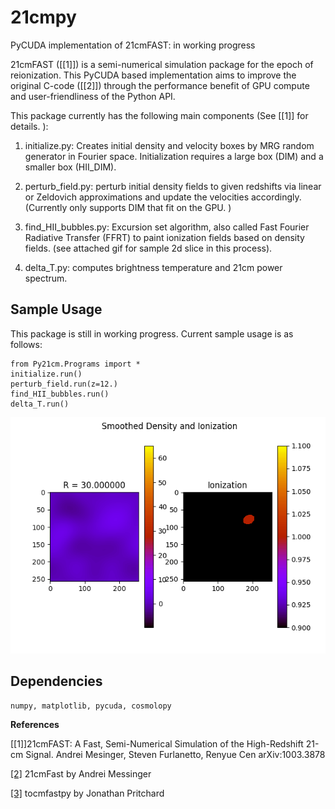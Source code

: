 # 21cmpy
PyCUDA implementation of 21cmFAST: in working progress

21cmFAST ([[1]]) is a semi-numerical simulation package for the epoch of reionization. This PyCUDA based implementation aims to improve the original C-code ([[2]]) through the performance benefit of GPU compute and user-friendliness of the Python API. 

This package currently has the following main components (See [[1]] for details. ):

1. initialize.py: Creates initial density and velocity boxes by MRG random generator in Fourier space. Initialization requires a large box (DIM) and a smaller box (HII_DIM). 

2. perturb_field.py: perturb initial density fields to given redshifts via linear or Zeldovich approximations and update the velocities accordingly. (Currently only supports DIM that fit on the GPU. )

3. find_HII_bubbles.py: Excursion set algorithm, also called Fast Fourier Radiative Transfer (FFRT) to paint ionization fields based on density fields. (see attached gif for sample 2d slice in this process). 

4. delta_T.py: computes brightness temperature and 21cm power spectrum. 

## Sample Usage
This package is still in working progress. 
Current sample usage is as follows:
```
from Py21cm.Programs import *
initialize.run()
perturb_field.run(z=12.)
find_HII_bubbles.run()
delta_T.run()
```

![ES](web/smooth.gif)

## Dependencies

```
numpy, matplotlib, pycuda, cosmolopy
```
**References**

[[1]]21cmFAST: A Fast, Semi-Numerical Simulation of the High-Redshift 21-cm Signal. Andrei Mesinger, Steven Furlanetto, Renyue Cen arXiv:1003.3878

[[2]](https://github.com/andreimesinger/21cmFAST) 21cmFast by Andrei Messinger

[[3]](https://github.com/pritchardjr/tocmfastpy) tocmfastpy by Jonathan Pritchard
